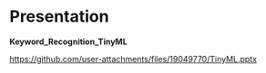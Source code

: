 # Presentation

**Keyword_Recognition_TinyML**

https://github.com/user-attachments/files/19049770/TinyML.pptx
